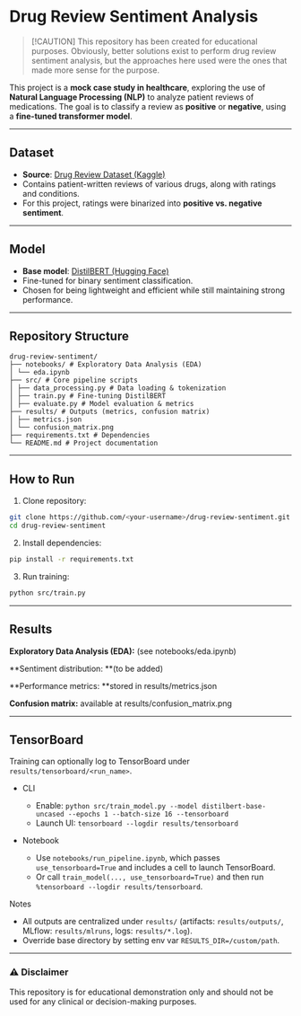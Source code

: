 # Drug Review Sentiment Analysis

> [!CAUTION] This repository has been created for educational purposes. Obviously, better solutions exist to perform drug review sentiment analysis, but the approaches here used were the ones that made more sense for the purpose.

This project is a **mock case study in healthcare**, exploring the use of **Natural Language Processing (NLP)** to analyze patient reviews of medications.
The goal is to classify a review as **positive** or **negative**, using a **fine-tuned transformer model**.

---

## Dataset
- **Source**: [Drug Review Dataset (Kaggle)](https://www.kaggle.com/datasets/andrewmvd/drug-review-dataset)
- Contains patient-written reviews of various drugs, along with ratings and conditions.
- For this project, ratings were binarized into **positive vs. negative sentiment**.

---

## Model
- **Base model**: [DistilBERT (Hugging Face)](https://huggingface.co/distilbert-base-uncased)
- Fine-tuned for binary sentiment classification.
- Chosen for being lightweight and efficient while still maintaining strong performance.

---

## Repository Structure
```
drug-review-sentiment/
├── notebooks/ # Exploratory Data Analysis (EDA)
│ └── eda.ipynb
├── src/ # Core pipeline scripts
│ ├── data_processing.py # Data loading & tokenization
│ ├── train.py # Fine-tuning DistilBERT
│ ├── evaluate.py # Model evaluation & metrics
├── results/ # Outputs (metrics, confusion matrix)
│ ├── metrics.json
│ └── confusion_matrix.png
├── requirements.txt # Dependencies
└── README.md # Project documentation
```
---
## How to Run

1. Clone repository:
```bash
git clone https://github.com/<your-username>/drug-review-sentiment.git
cd drug-review-sentiment
```
2. Install dependencies:
```bash
pip install -r requirements.txt
```
3. Run training:
```bash
python src/train.py
```

---
## Results

**Exploratory Data Analysis (EDA):** (see notebooks/eda.ipynb)

**Sentiment distribution: **(to be added)

**Performance metrics: **stored in results/metrics.json

**Confusion matrix:** available at results/confusion_matrix.png

---
## TensorBoard

Training can optionally log to TensorBoard under `results/tensorboard/<run_name>`.

- CLI
  - Enable: `python src/train_model.py --model distilbert-base-uncased --epochs 1 --batch-size 16 --tensorboard`
  - Launch UI: `tensorboard --logdir results/tensorboard`

- Notebook
  - Use `notebooks/run_pipeline.ipynb`, which passes `use_tensorboard=True` and includes a cell to launch TensorBoard.
  - Or call `train_model(..., use_tensorboard=True)` and then run `%tensorboard --logdir results/tensorboard`.

Notes
- All outputs are centralized under `results/` (artifacts: `results/outputs/`, MLflow: `results/mlruns`, logs: `results/*.log`).
- Override base directory by setting env var `RESULTS_DIR=/custom/path`.

---
### ⚠️ **Disclaimer**

This repository is for educational demonstration only and should not be used for any clinical or decision-making purposes.
